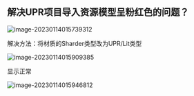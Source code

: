 ## 解决UPR项目导入资源模型呈粉红色的问题？

![image-20230114015739312](E:\创作集\unity随记\unity_quickNotes\doc\image-20230114015739312.png)

解决方法：将材质的Sharder类型改为UPR/Lit类型

![image-20230114015909385](E:\创作集\unity随记\unity_quickNotes\doc\image-20230114015909385.png)



显示正常

![image-20230114015946812](E:\创作集\unity随记\unity_quickNotes\doc\image-20230114015946812.png)